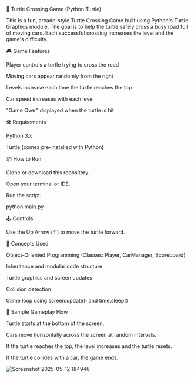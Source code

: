 🐢 Turtle Crossing Game (Python Turtle)

This is a fun, arcade-style Turtle Crossing Game built using Python's Turtle Graphics module. The goal is to help the turtle safely cross a busy road full of moving cars. Each successful crossing increases the level and the game's difficulty.

🎮 Game Features

Player controls a turtle trying to cross the road

Moving cars appear randomly from the right

Levels increase each time the turtle reaches the top

Car speed increases with each level

"Game Over" displayed when the turtle is hit

🛠️ Requirements

Python 3.x

Turtle (comes pre-installed with Python)

📦 How to Run

Clone or download this repository.

Open your terminal or IDE.

Run the script:

python main.py

🕹️ Controls

Use the Up Arrow (↑) to move the turtle forward.


🧠 Concepts Used

Object-Oriented Programming (Classes: Player, CarManager, Scoreboard)

Inheritance and modular code structure

Turtle graphics and screen updates

Collision detection

Game loop using screen.update() and time.sleep()

🧾 Sample Gameplay Flow

Turtle starts at the bottom of the screen.

Cars move horizontally across the screen at random intervals.

If the turtle reaches the top, the level increases and the turtle resets.

If the turtle collides with a car, the game ends.

![Screenshot 2025-05-12 184946](https://github.com/user-attachments/assets/ff37d963-3605-448e-87b6-8c45c591f9e8)
